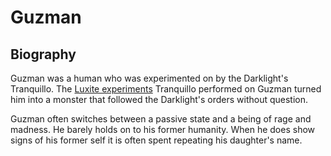 # Guzman

## Biography

Guzman was a human who was experimented on by the Darklight's Tranquillo.  The [Luxite experiments](../events/luxite-experiments.md) Tranquillo performed on Guzman turned him into a monster that followed the Darklight's orders without question.

Guzman often switches between a passive state and a being of rage and madness.  He barely holds on to his former humanity.  When he does show signs of his former self it is often spent repeating his daughter's name.